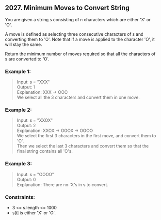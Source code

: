 ## 2027. Minimum Moves to Convert String
You are given a string s consisting of n characters which are either 'X' or 'O'.

A move is defined as selecting three consecutive characters of s and converting them to 'O'. Note that if a move is applied to the character 'O', it will stay the same.

Return the minimum number of moves required so that all the characters of s are converted to 'O'.

### Example 1:

> Input: s = "XXX"<br/>
> Output: 1<br/>
> Explanation: XXX -> OOO<br/>
> We select all the 3 characters and convert them in one move.

### Example 2:

> Input: s = "XXOX"<br/>
> Output: 2<br/>
> Explanation: XXOX -> OOOX -> OOOO<br/>
> We select the first 3 characters in the first move, and convert them to 'O'.<br/>
> Then we select the last 3 characters and convert them so that the final string contains all 'O's.

### Example 3:

> Input: s = "OOOO"<br/>
> Output: 0<br/>
> Explanation: There are no 'X's in s to convert.
 

### Constraints:

- 3 <= s.length <= 1000
- s[i] is either 'X' or 'O'.